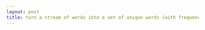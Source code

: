 ```yaml
---
layout: post
title: turn a stream of words into a set of unique words (with frequencies) efficiently
---
```

